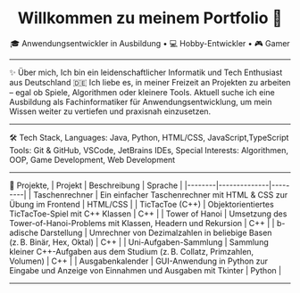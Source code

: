 <h1 align="center">Willkommen zu meinem Portfolio 👋</h1>

<p align="center">
  🎓 Anwendungsentwickler in Ausbildung • 💻 Hobby-Entwickler • 🎮 Gamer
</p>

---

✨ Über mich,
Ich bin ein leidenschaftlicher Informatik und Tech Enthusiast aus Deutschland 🇩🇪
Ich liebe es, in meiner Freizeit an Projekten zu arbeiten – egal ob Spiele, Algorithmen oder kleinere Tools.
Aktuell suche ich eine Ausbildung als Fachinformatiker für Anwendungsentwicklung, um mein Wissen weiter zu vertiefen und praxisnah einzusetzen.

---

🛠️ Tech Stack,
Languages: Java, Python, HTML/CSS, JavaScript,TypeScript
Tools: Git & GitHub, VSCode, JetBrains IDEs,
Special Interests: Algorithmen, OOP, Game Development, Web Development

---

🔧 Projekte,
| Projekt | Beschreibung | Sprache |
|--------|--------------|---------|
| Taschenrechner | Ein einfacher Taschenrechner mit HTML & CSS zur Übung im Frontend | HTML/CSS |
| TicTacToe (C++) | Objektorientiertes TicTacToe-Spiel mit C++ Klassen | C++ |
| Tower of Hanoi | Umsetzung des Tower-of-Hanoi-Problems mit Klassen, Headern und Rekursion | C++ |
| b-adische Darstellung | Umrechner von Dezimalzahlen in beliebige Basen (z. B. Binär, Hex, Oktal) | C++ |
| Uni-Aufgaben-Sammlung | Sammlung kleiner C++-Aufgaben aus dem Studium (z. B. Collatz, Primzahlen, Volumen) | C++ |
| Ausgabenkalender | GUI-Anwendung in Python zur Eingabe und Anzeige von Einnahmen und Ausgaben mit Tkinter | Python |

---
